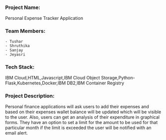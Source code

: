 ### Project Name:
Personal Expense Tracker Application

### Team Members:
    - Tushar
    - Shruthika 
    - Sanjay
    - Jeyasri

### Tech Stack:
IBM Cloud,HTML,Javascript,IBM Cloud Object Storage,Python-Flask,Kubernetes,Docker,IBM DB2,IBM Container Registry

### Project Description:
Personal finance applications will ask users to add their expenses and based on their expenses wallet balance will be updated which will be visible to the user.  Also, users can get an analysis of their expenditure in graphical forms. They have an option to set a limit for the amount to be used for that particular month if the limit is exceeded the user will be notified with an email alert.
